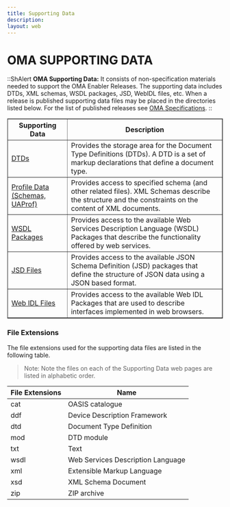 ```yaml
---
title: Supporting Data
description:
layout: web
---
```

# OMA SUPPORTING DATA

::ShAlert
**OMA Supporting Data:** It consists of non-specification materials needed to support the OMA Enabler Releases. The supporting data includes DTDs, XML schemas, WSDL packages, JSD, WebIDL files, etc. When a release is published supporting data files may be placed in the directories listed below. For the list of published releases see [OMA Specifications](/specifications).
::

<table border="1">
  <thead>
    <tr>
      <th>Supporting Data</th>
      <th>Description</th>
    </tr>
  </thead>
  <tbody>
    <tr>
      <td><a href="https://www.openmobilealliance.org/tech/dtd" target="_blank">DTDs</a></td>
      <td>Provides the storage area for the Document Type Definitions (DTDs). A DTD is a set of markup declarations that define a document type.</td>
    </tr>
    <tr>
      <td><a href="https://www.openmobilealliance.org/tech/profiles" target="_blank">Profile Data (Schemas, UAProf)</a></td>
      <td>Provides access to specified schema (and other related files). XML Schemas describe the structure and the constraints on the content of XML documents.</td>
    </tr>
    <tr>
      <td><a href="https://www.openmobilealliance.org/tech/wsdl" target="_blank">WSDL Packages</a></td>
      <td>Provides access to the available Web Services Description Language (WSDL) Packages that describe the functionality offered by web services.</td>
    </tr>
    <tr>
      <td><a href="https://www.openmobilealliance.org/tech/profiles/JSD" target="_blank">JSD Files</a></td>
      <td>Provides access to the available JSON Schema Definition (JSD) packages that define the structure of JSON data using a JSON based format.</td>
    </tr>
    <tr>
      <td><a href="https://www.openmobilealliance.org/tech/profiles/widl" target="_blank">Web IDL Files</a></td>
      <td>Provides access to the available Web IDL Packages that are used to describe interfaces implemented in web browsers.</td>
    </tr>
  </tbody>
</table>

### File Extensions
The file extensions used for the supporting data files are listed in the following table.

> Note: Note the files on each of the Supporting Data web pages are listed in alphabetic order.

<table>
<thead>
    <tr>
        <th>File Extensions</th>
        <th>Name</th>
    </tr>
</thead>
<tbody>
    <tr>
        <td>cat</td>
        <td>OASIS catalogue</td>
    </tr>
    <tr>
        <td>ddf</td>
        <td>Device Description Framework</td>
    </tr>
    <tr>
        <td>dtd</td>
        <td>Document Type Definition</td>
    </tr>
    <tr>
        <td>mod</td>
        <td>DTD module</td>
    </tr>
    <tr>
        <td>txt</td>
        <td>Text</td>
    </tr>
    <tr>
        <td>wsdl</td>
        <td>Web Services Description Language</td>
    </tr>
    <tr>
        <td>xml</td>
        <td>Extensible Markup Language</td>
    </tr>
    <tr>
        <td>xsd</td>
        <td>XML Schema Document</td>
    </tr>
    <tr>
        <td>zip</td>
        <td>ZIP archive</td>
    </tr>
</tbody>
</table>